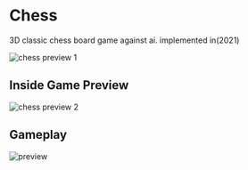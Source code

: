 # Chess
3D classic chess board game against ai. implemented in(2021)

![chess preview 1](https://user-images.githubusercontent.com/110013767/181169488-2f725576-7982-4b8b-8e66-6e8b05278806.png)

## Inside Game Preview
![chess preview 2](https://user-images.githubusercontent.com/110013767/181169937-7af5d052-85e3-4c9a-bfde-f07c037a1061.png)

## Gameplay
![preview](https://user-images.githubusercontent.com/110013767/181170045-6b71ad57-f179-4e58-a900-e488dd2ff556.gif)
